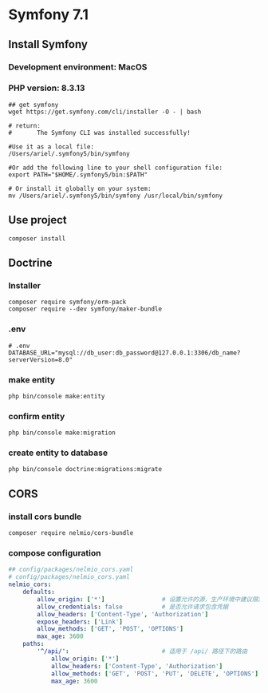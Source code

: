 # Symfony 7.1

## Install Symfony
### Development environment: MacOS
### PHP version: 8.3.13
```shell
## get symfony
wget https://get.symfony.com/cli/installer -O - | bash

# return: 
#       The Symfony CLI was installed successfully!

#Use it as a local file:
/Users/ariel/.symfony5/bin/symfony

#Or add the following line to your shell configuration file:
export PATH="$HOME/.symfony5/bin:$PATH"

# Or install it globally on your system:
mv /Users/ariel/.symfony5/bin/symfony /usr/local/bin/symfony
```

## Use project
```shell
composer install 
```

## Doctrine
### Installer 
```
composer require symfony/orm-pack
composer require --dev symfony/maker-bundle
```
### .env
```env
# .env
DATABASE_URL="mysql://db_user:db_password@127.0.0.1:3306/db_name?serverVersion=8.0"
```

### make entity
```shell
php bin/console make:entity
```

### confirm entity
```shell
php bin/console make:migration
```

### create entity to database
```shell
php bin/console doctrine:migrations:migrate
```

## CORS
### install cors bundle
```
composer require nelmio/cors-bundle
```
### compose configuration
```yaml
## config/packages/nelmio_cors.yaml
# config/packages/nelmio_cors.yaml
nelmio_cors:
    defaults:
        allow_origin: ['*']                # 设置允许的源，生产环境中建议限定具体的域
        allow_credentials: false           # 是否允许请求包含凭据
        allow_headers: ['Content-Type', 'Authorization']
        expose_headers: ['Link']
        allow_methods: ['GET', 'POST', 'OPTIONS']
        max_age: 3600
    paths:
        '^/api/':                          # 适用于 /api/ 路径下的路由
            allow_origin: ['*']
            allow_headers: ['Content-Type', 'Authorization']
            allow_methods: ['GET', 'POST', 'PUT', 'DELETE', 'OPTIONS']
            max_age: 3600
```
